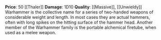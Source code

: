 **Price**: 50 [[Thaler]]
**Damage**: 1D10
**Quality**: [[Massive]], [[Unwieldy]]
Warhammer is the collective name for a series of two-handed weapons of considerable weight and length. In most cases they are actual hammers, often with long spikes on the hitting surface of the hammer head. Another member of the Warhammer family is the portable alchemical firetube, when used as a melee weapon.